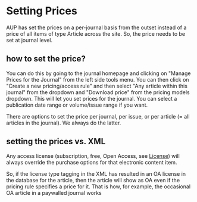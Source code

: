 # Setting Prices

AUP has set the prices on a per-journal basis from the outset instead of a price of all items of type Article across the site. So, the price needs to be set at journal level. 

## how to set the price?
You can do this by going to the journal homepage and clicking on "Manage Prices for the Journal" from the left side tools menu. You can then click on "Create a new pricing/access rule" and then select "Any article within this journal" from the dropdown and "Download price" from the pricing models dropdown. This will let you set prices for the journal. You can select a publication date range or volume/issue range if you want.

There are options to set the price per journal, per issue, or per article (= all articles in the journal). We always do the latter.

## setting the prices vs. XML
Any access license (subscription, free, Open Access, see [License](license.md)) will always override the purchase options for that electronic content item. 

So, if the license type tagging in the XML has resulted in an OA license in the database for the article, then the article will show as OA even if the pricing rule specifies a price for it. That is how, for example, the occasional OA article in a paywalled journal works
